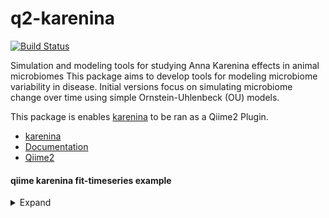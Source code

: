 # q2-karenina
[![Build Status](https://travis-ci.org/zaneveld/q2-karenina.svg?branch=master)](https://travis-ci.org/zaneveld/q2-karenina)


Simulation and modeling tools for studying Anna Karenina effects in animal microbiomes 
This package aims to develop tools for modeling microbiome variability in disease.  Initial versions focus on simulating microbiome change over time using simple Ornstein-Uhlenbeck (OU) models.  

This package is enables [karenina](https://github.com/zaneveld/karenina) to be ran as a Qiime2 Plugin.

* [karenina](https://github.com/zaneveld/karenina)
* [Documentation](https://zaneveld.github.io/karenina/html/index.html)
* [Qiime2](https://qiime2.org)

#### qiime karenina fit-timeseries example
<details><summary>Expand</summary>
<p>

Utilizing simulation data generated from running spatial-ornstein-uhlenbeck, the following files are used as the PCoA and Metadata files, respectively.

* https://github.com/SLPeoples/q2-karenina/blob/master/data/ordination.txt
    
* https://github.com/SLPeoples/q2-karenina/blob/master/data/metadata.tsv

We make sure that the files are saved in the appropriate place, in this instance, I have them saved to the qiime2 home directory, so we define the pcoa and metadata parameters to match these filepaths. These must be direct filepaths to PCoA and Metadata files, and not Qiime2 artifacts.
```
    --p-pcoa /home/qiime2/ordination.txt
    --p-metadata /home/qiime2/metadata.tsv
```

Currently the only supported optimization method is basinhopping, so we define our method as follows:
```
    --p-method basinhopping
```

Within the metadata file, we see that the column identifying individuals, timepoints, and treatment are:
```
        Subject, Timepoint, Treatment
```

We define the following parameters to match these column names.
```
    --p-individual-col Subject
    --p-timepoint-col Timepoint
    --p-treatment-col Treatment
```

We define our output directory as a new directory that is appropriate for the qiime2 action that is being completed.
```
    --output-dir /home/qiime2/simulation_ou_fit_ts/
```

Now that we've set up our parameters, we can run our qiime2 visualization.
```
    qiime karenina fit-timeseries --p-pcoa /home/qiime2/ordination.txt --p-metadata /home/qiime2/metadata.tsv --p-method basinhopping --p-individual-col Subject --p-timepoint-col Timepoint --p-treatment-col Treatment --output-dir /home/qiime2/simulation_ou_fit_ts/
```

If the visualization was successful, you should see the following console response:
```
    Saved Visualization to: /home/qiime2/simulation_ou_visualization/visualization.qzv
```

Within the visualization.qzv, we have two output data files which contain our modeled timeseries results. With input parameters being optimized to sigma/ delta: 0.25, lambda: 0.20, theta/ mu: 0.00 (from the OU simulation), the fit_timeseries modeled individuals and cohorts, which can be found here:

* https://github.com/SLPeoples/q2-karenina/blob/master/data/simulation_ou_fit_ts/individual_fit_timeseries.csv

* https://github.com/SLPeoples/q2-karenina/blob/master/data/simulation_ou_fit_ts/cohort_fit_timeseries.csv

</p>
</details>

